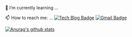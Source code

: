 🌱 I’m currently learning ...

📫 How to reach me: ...
[![Tech Blog Badge](http://img.shields.io/badge/-Tech%20blog-black?style=flat-square&logo=github&link=https://asulater.github.io/)](https://asulater.github.io/)
[![Gmail Badge](https://img.shields.io/badge/Gmail-d14836?style=flat-square&logo=Gmail&logoColor=white&link=mailto:asulater@gmail.com)](mailto:asulater@gmail.com)

[![Anurag's github stats](https://github-readme-stats.vercel.app/api?username=asulater)](https://github.com/anuraghazra/github-readme-stats)
	
<!-- [![Linkedin Badge](https://img.shields.io/badge/-LinkedIn-blue?style=flat-square&logo=Linkedin&logoColor=white&link=https://www.linkedin.com/in/seong-yun-byeon-8183a8113/)](https://www.linkedin.com/in/seong-yun-byeon-8183a8113/)
[![Youtube Badge](https://img.shields.io/badge/Youtube-ff0000?style=flat-square&logo=youtube&link=https://www.youtube.com/c/)](https://www.youtube.com/c/)
https://img.shields.io/badge/instgram-ff69b4?style=flat-square&logo=instagram&link=https://asulater.github.io/)](https://asulater.github.io/)
--!>

<!--
**asulater/asulater** is a ✨ _special_ ✨ repository because its `README.md` (this file) appears on your GitHub profile.
### Hi there 👋
Here are some ideas to get you started:

- 🔭 I’m currently working on ...
- 🌱 I’m currently learning ...
- 👯 I’m looking to collaborate on ...
- 🤔 I’m looking for help with ...
- 💬 Ask me about ...
- 📫 How to reach me: ...
- 😄 Pronouns: ...
- ⚡ Fun fact: ...
-->
